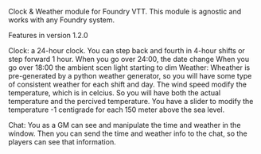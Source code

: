 Clock & Weather module for Foundry VTT. This module is agnostic and works with any Foundry system.

Features in version 1.2.0

Clock:   a 24-hour clock. You can step back and fourth in 4-hour shifts or step forward 1 hour.
         When you go over 24:00, the date change
         When you go over 18:00 the ambient scen light starting to dim
Weather: Wheather is pre-generated by a python weather generator, so you will have some type of consistent weather for each shift and day.
         The wind speed modify the temperature, which is in celcius. So you will have both the actual temperature and the percived temperature.
         You have a slider to modify the temperature -1 centigrade for each 150 meter above the sea level.

Chat:    You as a GM can see and manipulate the time and weather in the window. Then you can send the time and weather info to the chat, so the players can see that information.
